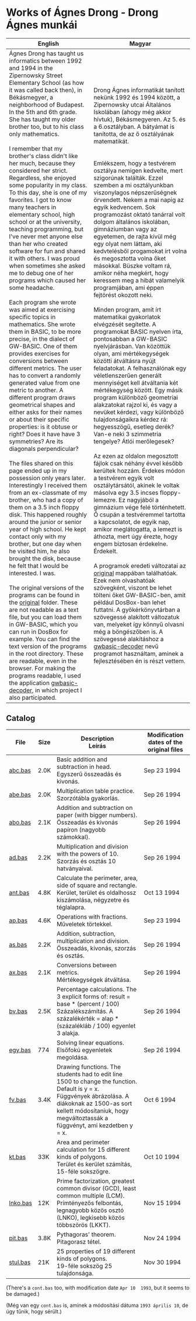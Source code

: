 Works of Ágnes Drong - Drong Ágnes munkái
=========================================

| English | Magyar |
| --- | --- |
| Ágnes Drong has taught us informatics between 1992 and 1994 in the Zipernowsky Street Elementary School (as how it was called back then), in Békásmegyer, a neighborhood of Budapest. In the 5th and 6th grade. She has taught my older brother too, but to his class only mathematics.<br><br>I remember that my brother's class didn't like her much, because they considered her strict. Regardless, she enjoyed some popularity in my class. To this day, she is one of my favorites. I got to know many teachers in elementary school, high school or at the university, teaching programming, but I've never met anyone else than her who created software for fun and shared it with others. I was proud when sometimes she asked me to debug one of her programs which caused her some headache.<br><br>Each program she wrote was aimed at exercising specific topics in mathematics. She wrote them in BASIC, to be more precise, in the dialect of GW-BASIC. One of them provides exercises for conversions between different metrics.  The user has to convert a randomly generated value from one metric to another. A different program draws geometrical shapes and either asks for their names or about their specific properties: is it obtuse or right? Does it have have 3 symmetries? Are its diagonals perpendicular?<br><br>The files shared on this page ended up in my possession only years later. Interestingly I received them from an ex-classmate of my brother, who had a copy of them on a 3.5 inch floppy disk. This happened roughly around the junior or senior year of high school. He kept contact only with my brother, but one day when he visited him, he also brought the disk, because he felt that I would be interested. I was.<br><br>The original versions of the programs can be found in the [original](./original/) folder. These are not readable as a text file, but you can load them in GW-BASIC, which you can run in DosBox for example. You can find the text version of the programs in the root directory. These are readable, even in the browser. For making the programs readable, I used the application [gwbasic-decoder](https://github.com/danvk/gwbasic-decoder), in which project I also participated. | Drong Ágnes informatikát tanított nekünk 1992 és 1994 között, a Zipernowsky utcai Általános Iskolában (ahogy még akkor hívtuk), Békásmegyeren. Az 5. és a 6.osztályban. A bátyámat is tanította, de az ő osztályának matematikát.<br><br><br>Emlékszem, hogy a testvérem osztálya nemigen kedvelte, mert szigorúnak találták. Ezzel szemben a mi osztályunkban viszonylagos népszerűségnek örvendett. Nekem a mai napig az egyik kedvencem. Sok programozást oktató tanárral volt dolgom általános iskolában, gimnáziumban vagy az egyetemen, de rajta kívül még egy olyat nem láttam, aki kedvtelésből progamokat írt volna és megosztotta volna őket másokkal. Büszke voltam rá, amikor néha megkért, hogy keressem meg a hibát valamelyik programjában, ami éppen fejtörést okozott neki.<br><br>Minden program, amit írt matematikai gyakorlatok elvégzését segítette. A programokat BASIC nyelven írta, pontosabban a GW-BASIC nyelvjárásban. Van közöttük olyan, ami mértékegységek közötti átváltásra nyújt feladatokat. A felhasználónak egy véletlenszerűen generált mennyiséget kell átváltania két mértékegység között. Egy másik program különböző geometriai alakzatokat rajzol ki, és vagy a nevüket kérdezi, vagy különböző tulajdonságaikra kérdez rá: hegyesszögű, esetleg derék? Van-e neki 3 szimmetria tengelye? Átlói merőlegesek?<br><br>Az ezen az oldalon megosztott fájlok csak néhány évvel később kerültek hozzám. Érdekes módon a testvérem egyik volt osztálytársától, akinek le voltak másolva egy 3.5 incses floppy-lemezre. Ez nagyjából a gimnázium vége felé történhetett. Ő csupán a testvéremmel tartotta a kapcsolatot, de egyik nap, amikor meglátogatta, a lemezt is áthozta, mert úgy érezte, hogy engem biztosan érdekelne. Érdekelt.<br><br>A programok eredeti változatai az [original](./original/) mappában találhatóak. Ezek nem olvashatóak szövegként, viszont be lehet tölteni őket GW-BASIC-ben, amit például DosBox-ban lehet futtatni. A gyökérkönyvtárban a szövegessé alakított változatuk van, melyeket így könnyű olvasni még a böngészőben is. A szövegessé alakításhoz a [gwbasic-decoder](https://github.com/danvk/gwbasic-decoder) nevű programot használtam, aminek a fejlesztésében én is részt vettem.<br> |

## Catalog

| File | Size | Description<br>Leírás | Modification dates of the original files |
| --- | --- | --- | --- |
| [abc.bas](abc.bas) | 2.0K | Basic addition and subtraction in head.<br>Egyszerű összeadás és kivonás. | Sep 23  1994 |
| [abe.bas](abe.bas) | 2.0K | Multiplication table practice.<br>Szorzótábla gyakorlás. | Sep 26  1994 |
| [abo.bas](abo.bas) | 2.1K | Addition and subtraction on paper (with bigger numbers).<br>Összeadás és kivonás papíron (nagyobb számokkal). | Sep 26  1994 |
| [ad.bas](ad.bas) | 2.2K | Multiplication and division with the powers of 10.<br>Szorzás és osztás 10 hatványaival. | Sep 26  1994 |
| [ant.bas](ant.bas) | 4.8K | Calculate the perimeter, area, side of square and rectangle.<br>Kerület, terület és oldalhossz kiszámolása, négyzetre és téglalapra. | Oct 13  1994 |
| [ap.bas](ap.bas) | 4.6K | Operations with fractions.<br>Műveletek törtekkel. | Sep 23  1994 |
| [as.bas](as.bas) | 2.2K | Addition, subtraction, multiplication and division.<br>Összeadás, kivonás, szorzás és osztás. | Sep 26  1994 |
| [ax.bas](ax.bas) | 2.1K | Conversions between metrics.<br>Mértékegységek átváltása. | Sep 26  1994 |
| [bv.bas](bv.bas) | 2.5K | Percentage calculations. The 3 explicit forms of: result = base * (percent / 100)<br>Százalékszámítás. A százalékérték = alap * (százalékláb / 100) egyenlet 3 alakja. | Sep 26  1994 |
| [egy.bas](egy.bas) | 774 | Solving linear equations.<br>Elsőfokú egyenletek megoldása. | Sep 26  1994 |
| [fv.bas](fv.bas) | 3.4K | Drawing functions. The students had to edit line 1500 to change the function. Default is y = x.<br>Függvények ábrázolása. A diákoknak az 1500-as sort kellett módosítaniuk, hogy megváltoztassák a függvényt, ami kezdetben y = x. | Oct  6  1994 |
| [kt.bas](kt.bas) | 33K | Area and perimeter calculation for 15 different kinds of polygons.<br>Terület és kerület számítás, 15-féle sokszögre. | Oct 10  1994 |
| [lnko.bas](lnko.bas) | 12K | Prime factorization, greatest common divisor (GCD), least common multiple (LCM).<br>Prímtényezős felbontás, legnagyobb közös osztó (LNKO), legkisebb közös többszörös (LKKT). | Nov 15  1994 |
| [pit.bas](pit.bas) | 3.8K | Pythagoras' theorem.<br>Pitagorasz tétel. | Nov 24  1994 |
| [stul.bas](stul.bas) | 21K | 25 properties of 19 different kinds of polygons.<br>19-féle sokszög 25 tulajdonsága. | Nov 30  1994 |

(There's a `cont.bas` too, with modification date `Apr 10  1993`, but
it seems to be damaged.)

(Még van egy `cont.bas` is, aminek a módosítási dátuma `1993 április 10`, de úgy tűnik, hogy sérült.)
